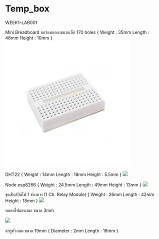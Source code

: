 # Temp_box
WEEK1-LAB001

Mini Breadboard บอร์ดทดลองขนาดเล็ก 170 holes 
{
    Weight : 35mm
    Length : 48mm 
    Height : 10mm
}
<img src="ref/Breadboard.jpg" width="400">




DHT22 
{
    Weight : 14mm
    Length : 18mm 
    Height : 5.5mm
}
<img src="ref/dht22.png" width="400">





Node esp8266 
{
    Weight : 24.5mm
    Length : 49mm 
    Height : 13mm
}
<img src="ref/Nodeesp8266 .png" width="400">






ชุดเปิด/ปิดไฟ 1 ช่องทาง (1 Ch. Relay Module) 
{
    Weight : 26mm
    Length : 42mm 
    Height : 18mm
}
<img src="ref/Delay 1ch..png" width="400">




หลอดไฟแสดงผล ขนาด 3mm

<img src="ref/LED-3mm-Red.png" width="400">


สกรูหัวกลม ขนาด 19mm
{
    Diameter : 2mm
    Length : 19mm 
}






